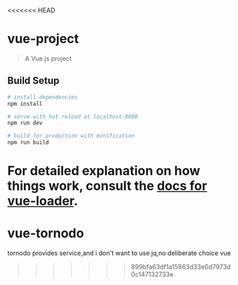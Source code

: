 <<<<<<< HEAD
# vue-project

> A Vue.js project

## Build Setup

``` bash
# install dependencies
npm install

# serve with hot reload at localhost:8080
npm run dev

# build for production with minification
npm run build
```

For detailed explanation on how things work, consult the [docs for vue-loader](http://vuejs.github.io/vue-loader).
=======
# vue-tornodo
tornodo provides service,and i don't want to use jq,no deliberate choice vue
>>>>>>> 899bfa63df1a15863d33e0d7973d0c147132733e
